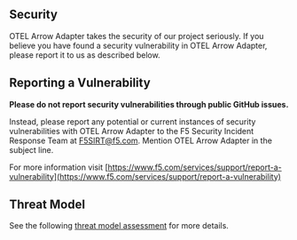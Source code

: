 ## Security

OTEL Arrow Adapter takes the security of our project seriously. If you believe
you have found a security vulnerability in OTEL Arrow Adapter, please report it
to us as described below.

## Reporting a Vulnerability

**Please do not report security vulnerabilities through public GitHub issues.**

Instead, please report any potential or current instances of security
vulnerabilities with OTEL Arrow Adapter to the F5 Security Incident Response Team
at F5SIRT@f5.com. Mention OTEL Arrow Adapter in the subject line.

For more information visit
[https://www.f5.com/services/support/report-a-vulnerability](https://www.f5.com/services/support/report-a-vulnerability)

## Threat Model

See the following [threat model assessment](docs/thread_model_assessment.md) for more details.